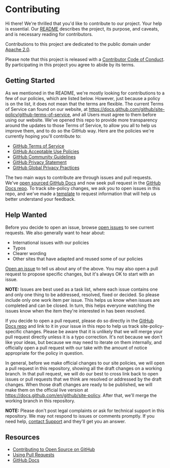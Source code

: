 # Contributing

Hi there! We're thrilled that you'd like to contribute to our project. Your help is essential. Our [README](README.md) describes the project, its purpose, and caveats, and is necessary reading for contributors.

Contributions to this project are dedicated to the public domain under [Apache 2.0](LICENSE.md).

Please note that this project is released with a [Contributor Code of Conduct](CODE_OF_CONDUCT.md). By participating in this project you agree to abide by its terms.

## Getting Started

As we mentioned in the README, we're mostly looking for contributions to a few of our policies, which are listed below. However, just because a policy is on the list, it does not mean that the terms are flexible. The current Terms of Service can found on our website, at https://docs.github.com/github/site-policy/github-terms-of-service, and all Users must agree to them before using our website. We've opened this repo to provide more transparency around the updates to those Terms of Service, to allow you all to help us improve them, and to do so the GitHub way. Here are the policies we're currently hoping you'll contribute to:

- [GitHub Terms of Service](https://docs.github.com/github/site-policy/github-terms-of-service)
- [GitHub Acceptable Use Policies](https://docs.github.com/en/free-pro-team@latest/github/site-policy/github-acceptable-use-policies)
- [GitHub Community Guidelines](https://docs.github.com/en/github/site-policy/github-community-guidelines)
- [GitHub Privacy Statement](https://docs.github.com/github/site-policy/github-privacy-statement)
- [GitHub Global Privacy Practices](https://docs.github.com/github/site-policy/global-privacy-practices)

The two main ways to contribute are through issues and pull requests. We've [open sourced GitHub Docs](https://github.blog/2020-10-07-github-docs-are-now-open-source/) and now seek pull request in the [GitHub Docs repo](https://github.com/github/docs). To track site-policy changes, we ask you to open issues in this repo, and we've made a [template](https://github.com/github/site-policy/issues/new) to request information that will help us better understand your feedback.

## Help Wanted

Before you decide to open an issue, browse [open issues](https://github.com/github/site-policy/issues) to see current requests. We also generally want to hear about:

- International issues with our policies
- Typos
- Clearer wording
- Other sites that have adapted and reused some of our policies

[Open an issue](https://github.com/github/site-policy/issues/new) to tell us about any of the above. You may also open a pull request to propose specific changes, but it's always OK to start with an issue.

**NOTE:** Issues are best used as a task list, where each issue contains one and only one thing to be addressed, resolved, fixed or decided. So please include only one work item per issue. This helps us know when issues are completed and can be closed. In turn, this helps everyone watching the issues know when the item they're interested in has been resolved.

If you decide to open a pull request, please do so directly in the [GitHub Docs repo](https://github.com/github/docs) and link to it in your issue in this repo to help us track site-policy-specific changes. Please be aware that it is unlikely that we will merge your pull request directly unless it is a typo correction. It's not because we don't like your ideas, but because we may need to iterate on them internally, and officially open a pull request with our take with the amount of notice appropriate for the policy in question.

In general, before we make official changes to our site policies, we will open a pull request in this repository, showing all the draft changes on a working branch. In that pull request, we will do our best to cross link back to open issues or pull requests that we think are resolved or addressed by the draft changes. When those draft changes are ready to be published, we will make them on the official live version at https://docs.github.com/en/github/site-policy. After that, we'll merge the working branch in this repository.

**NOTE:** Please don't post legal complaints or ask for technical support in this repository. We may not respond to issues or comments promptly. If you need help, [contact Support](https://github.com/contact) and they'll get you an answer.

## Resources

- [Contributing to Open Source on GitHub](https://opensource.guide/how-to-contribute/)
- [Using Pull Requests](https://docs.github.com/github/collaborating-with-issues-and-pull-requests/about-pull-requests)
- [GitHub Docs](https://docs.github.com)
